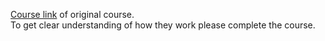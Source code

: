 <a href="https://www.deeplearning.ai/short-courses/large-language-models-semantic-search/"> Course link</a> of original course.<br>
To get clear understanding of how they work please complete the course.
